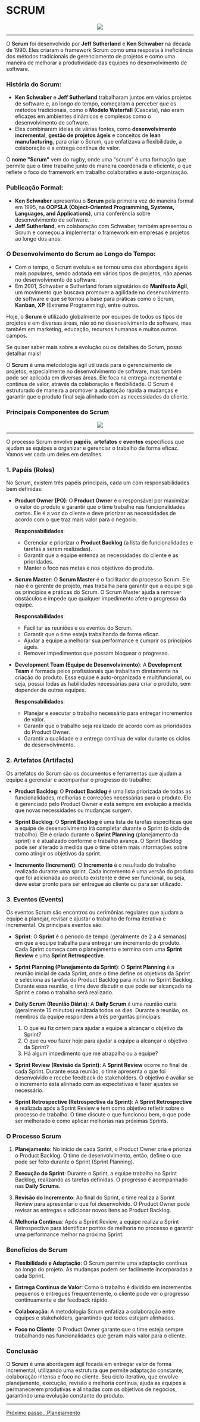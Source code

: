 # SCRUM

<div align="center">
  <img src="./images/scrum-thumb.png">
</div>

---

O **Scrum** foi desenvolvido por **Jeff Sutherland** e **Ken Schwaber** na década de 1990. Eles criaram o framework Scrum como uma resposta à ineficiência dos métodos tradicionais de gerenciamento de projetos e como uma maneira de melhorar a produtividade das equipes no desenvolvimento de software.

### História do Scrum:
- **Ken Schwaber** e **Jeff Sutherland** trabalharam juntos em vários projetos de software e, ao longo do tempo, começaram a perceber que os métodos tradicionais, como o **Modelo Waterfall** (Cascata), não eram eficazes em ambientes dinâmicos e complexos como o desenvolvimento de software.
- Eles combinaram ideias de várias fontes, como **desenvolvimento incremental**, **gestão de projetos ágeis** e conceitos de **lean manufacturing**, para criar o Scrum, que enfatizava a flexibilidade, a colaboração e a entrega contínua de valor.
  
O **nome "Scrum"** vem do rugby, onde uma "scrum" é uma formação que permite que o time trabalhe junto de maneira coordenada e eficiente, o que reflete o foco do framework em trabalho colaborativo e auto-organização.

### Publicação Formal:
- **Ken Schwaber** apresentou o **Scrum** pela primeira vez de maneira formal em 1995, na **OOPSLA (Object-Oriented Programming, Systems, Languages, and Applications)**, uma conferência sobre desenvolvimento de software. 
- **Jeff Sutherland**, em colaboração com Schwaber, também apresentou o Scrum e começou a implementar o framework em empresas e projetos ao longo dos anos.

### O Desenvolvimento do Scrum ao Longo do Tempo:
- Com o tempo, o Scrum evoluiu e se tornou uma das abordagens ágeis mais populares, sendo adotada em vários tipos de projetos, não apenas no desenvolvimento de software.
- Em 2001, Schwaber e Sutherland foram signatários do **Manifesto Ágil**, um movimento que buscava promover a agilidade no desenvolvimento de software e que se tornou a base para práticas como o Scrum, **Kanban**, **XP** (Extreme Programming), entre outros.

Hoje, o **Scrum** é utilizado globalmente por equipes de todos os tipos de projetos e em diversas áreas, não só no desenvolvimento de software, mas também em marketing, educação, recursos humanos e muitos outros campos.

Se quiser saber mais sobre a evolução ou os detalhes do Scrum, posso detalhar mais!

O **Scrum** é uma metodologia ágil utilizada para o gerenciamento de projetos, especialmente no desenvolvimento de software, mas também pode ser aplicada em diversas áreas. Ele foca na entrega incremental e contínua de valor, através da colaboração e flexibilidade. O Scrum é estruturado de maneira a promover a adaptação rápida a mudanças e garantir que o produto final seja alinhado com as necessidades do cliente.

### Principais Componentes do Scrum

<div align="center">
  <img src="./images/scrum_ciclo.png">
</div>

--- 

O processo Scrum envolve **papéis**, **artefatos** e **eventos** específicos que ajudam as equipes a organizar e gerenciar o trabalho de forma eficaz. Vamos ver cada um deles em detalhes.

### 1. **Papéis (Roles)**

No Scrum, existem três papéis principais, cada um com responsabilidades bem definidas:

- **Product Owner (PO)**:
  O **Product Owner** é o responsável por maximizar o valor do produto e garantir que o time trabalhe nas funcionalidades certas. Ele é a voz do cliente e deve priorizar as necessidades de acordo com o que traz mais valor para o negócio.
  
  **Responsabilidades**:
  - Gerenciar e priorizar o **Product Backlog** (a lista de funcionalidades e tarefas a serem realizadas).
  - Garantir que a equipe entenda as necessidades do cliente e as prioridades.
  - Manter o foco nas metas e nos objetivos do produto.

- **Scrum Master**:
  O **Scrum Master** é o facilitador do processo Scrum. Ele não é o gerente de projeto, mas trabalha para garantir que a equipe siga os princípios e práticas do Scrum. O Scrum Master ajuda a remover obstáculos e impede que qualquer impedimento afete o progresso da equipe.
  
  **Responsabilidades**:
  - Facilitar as reuniões e os eventos do Scrum.
  - Garantir que o time esteja trabalhando de forma eficaz.
  - Ajudar a equipe a melhorar sua performance e cumprir os princípios ágeis.
  - Remover impedimentos que possam bloquear o progresso.

- **Development Team (Equipe de Desenvolvimento)**:
  A **Development Team** é formada pelos profissionais que trabalham diretamente na criação do produto. Essa equipe é auto-organizada e multifuncional, ou seja, possui todas as habilidades necessárias para criar o produto, sem depender de outras equipes.

  **Responsabilidades**:
  - Planejar e executar o trabalho necessário para entregar incrementos de valor.
  - Garantir que o trabalho seja realizado de acordo com as prioridades do Product Owner.
  - Garantir a qualidade e a entrega contínua de valor durante os ciclos de desenvolvimento.

### 2. **Artefatos (Artifacts)**

Os artefatos do Scrum são os documentos e ferramentas que ajudam a equipe a gerenciar e acompanhar o progresso do trabalho:

- **Product Backlog**:
  O **Product Backlog** é uma lista priorizada de todas as funcionalidades, melhorias e correções necessárias para o produto. Ele é gerenciado pelo Product Owner e está sempre em evolução à medida que novas necessidades ou mudanças surgem.

- **Sprint Backlog**:
  O **Sprint Backlog** é uma lista de tarefas específicas que a equipe de desenvolvimento irá completar durante o Sprint (o ciclo de trabalho). Ele é criado durante o **Sprint Planning** (planejamento da sprint) e é atualizado conforme o trabalho avança. O Sprint Backlog pode ser alterado à medida que o time obtém mais informações sobre como atingir os objetivos da sprint.

- **Incremento (Increment)**:
  O **Incremento** é o resultado do trabalho realizado durante uma sprint. Cada incremento é uma versão do produto que foi adicionada ao produto existente e deve ser funcional, ou seja, deve estar pronto para ser entregue ao cliente ou para ser utilizado.

### 3. **Eventos (Events)**

Os eventos Scrum são encontros ou cerimônias regulares que ajudam a equipe a planejar, revisar e ajustar o trabalho de forma iterativa e incremental. Os principais eventos são:

- **Sprint**:
  O **Sprint** é o período de tempo (geralmente de 2 a 4 semanas) em que a equipe trabalha para entregar um incremento do produto. Cada Sprint começa com o planejamento e termina com uma **Sprint Review** e uma **Sprint Retrospective**.

- **Sprint Planning (Planejamento da Sprint)**:
  O **Sprint Planning** é a reunião inicial de cada Sprint, onde o time define os objetivos da Sprint e seleciona as tarefas do Product Backlog para incluir no Sprint Backlog. Durante essa reunião, o time deve discutir o que pode ser alcançado na Sprint e como o trabalho será realizado.

- **Daily Scrum (Reunião Diária)**:
  A **Daily Scrum** é uma reunião curta (geralmente 15 minutos) realizada todos os dias. Durante a reunião, os membros da equipe respondem a três perguntas principais:
  1. O que eu fiz ontem para ajudar a equipe a alcançar o objetivo da Sprint?
  2. O que eu vou fazer hoje para ajudar a equipe a alcançar o objetivo da Sprint?
  3. Há algum impedimento que me atrapalha ou a equipe?

- **Sprint Review (Revisão da Sprint)**:
  A **Sprint Review** ocorre no final de cada Sprint. Durante essa reunião, o time apresenta o que foi desenvolvido e recebe feedback de stakeholders. O objetivo é avaliar se o incremento está alinhado com as expectativas e fazer ajustes se necessário.

- **Sprint Retrospective (Retrospectiva da Sprint)**:
  A **Sprint Retrospective** é realizada após a Sprint Review e tem como objetivo refletir sobre o processo de trabalho. O time discute o que funcionou bem, o que pode ser melhorado e como aplicar melhorias nas próximas Sprints.

### O Processo Scrum

1. **Planejamento**: No início de cada Sprint, o Product Owner cria e prioriza o Product Backlog. O time de desenvolvimento, então, define o que pode ser feito durante o Sprint (Sprint Planning).
   
2. **Execução do Sprint**: Durante o Sprint, a equipe trabalha no Sprint Backlog, realizando as tarefas definidas. O progresso é acompanhado nas **Daily Scrums**.

3. **Revisão do Incremento**: Ao final do Sprint, o time realiza a Sprint Review para apresentar o que foi desenvolvido. O Product Owner pode revisar as entregas e adicionar novos itens ao Product Backlog.

4. **Melhoria Contínua**: Após a Sprint Review, a equipe realiza a Sprint Retrospective para identificar pontos de melhoria no processo e garantir uma performance melhor na próxima Sprint.

### Benefícios do Scrum

- **Flexibilidade e Adaptação**: O Scrum permite uma adaptação contínua ao longo do projeto. As mudanças podem ser facilmente incorporadas a cada Sprint.
  
- **Entrega Contínua de Valor**: Como o trabalho é dividido em incrementos pequenos e entregues frequentemente, o cliente pode ver o progresso continuamente e dar feedback rápido.
  
- **Colaboração**: A metodologia Scrum enfatiza a colaboração entre equipes e stakeholders, garantindo que todos estejam alinhados.

- **Foco no Cliente**: O Product Owner garante que o time esteja sempre trabalhando nas funcionalidades que geram mais valor para o cliente.

### Conclusão

O **Scrum** é uma abordagem ágil focada em entregar valor de forma incremental, utilizando uma estrutura que permite adaptação constante, colaboração intensa e foco no cliente. Seu ciclo iterativo, que envolve planejamento, execução, revisão e melhoria contínua, ajuda as equipes a permanecerem produtivas e alinhadas com os objetivos de negócios, garantindo uma evolução constante do produto.


---

[Próximo passo...Planejamento](../Aula1%20-%20Scrum/planejamento.md)
